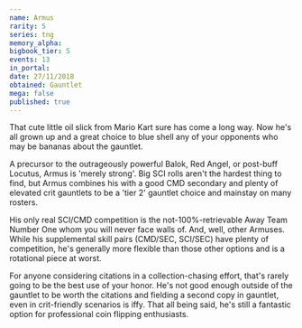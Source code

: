```yaml
---
name: Armus
rarity: 5
series: tng
memory_alpha:
bigbook_tier: 5
events: 13
in_portal:
date: 27/11/2018
obtained: Gauntlet
mega: false
published: true
---
```


That cute little oil slick from Mario Kart sure has come a long way. Now he's all grown up and a great choice to blue shell any of your opponents who may be bananas about the gauntlet.

A precursor to the outrageously powerful Balok, Red Angel, or post-buff Locutus, Armus is 'merely strong'. Big SCI rolls aren't the hardest thing to find, but Armus combines his with a good CMD secondary and plenty of elevated crit gauntlets to be a 'tier 2' gauntlet choice and mainstay on many rosters.

His only real SCI/CMD competition is the not-100%-retrievable Away Team Number One whom you will never face walls of. And, well, other Armuses. While his supplemental skill pairs (CMD/SEC, SCI/SEC) have plenty of competition, he's generally more flexible than those other options and is a rotational piece at worst.

For anyone considering citations in a collection-chasing effort, that's rarely going to be the best use of your honor. He's not good enough outside of the gauntlet to be worth the citations and fielding a second copy in gauntlet, even in crit-friendly scenarios is iffy. That all being said, he's still a fantastic option for professional coin flipping enthusiasts.
